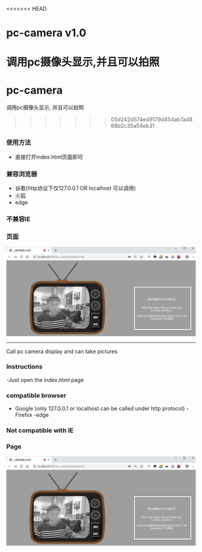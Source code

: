 <<<<<<< HEAD
# pc-camera v1.0
调用pc摄像头显示,并且可以拍照
=======
# pc-camera
调用pc摄像头显示, 并且可以拍照
>>>>>>> 05d242d574e49179d454ab7a4868b2c35a54eb31

### 使用方法
- 直接打开index.html页面即可

### 兼容浏览器
- 谷歌(http协议下仅127.0.0.1 OR localhost 可以调用)
- 火狐
- edge

### 不兼容IE

### 页面
![demo](./image/readMe.jpg)

****

Call pc camera display and can take pictures

### Instructions
-Just open the index.html page

### compatible browser
- Google (only 127.0.0.1 or localhost can be called under http protocol)
-Firefox
-edge

### Not compatible with IE

### Page
![demo](./image/readMe.jpg)